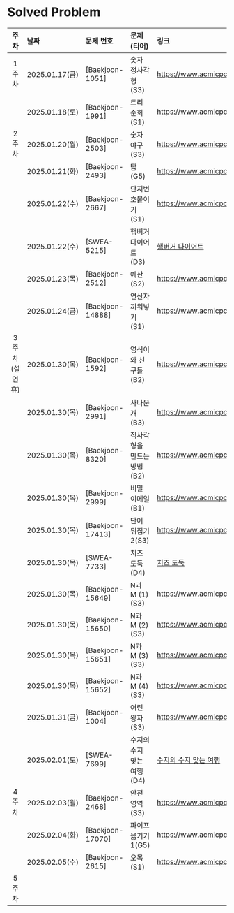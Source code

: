 # Solved Problem

|     주차     | 날짜            | 문제 번호            | 문제(티어)           | 링크                                                                                                            |
|:----------:|:--------------|:-----------------|:-----------------|:--------------------------------------------------------------------------------------------------------------|
|    1주차     | 2025.01.17(금) | [Baekjoon-1051]  | 숫자 정사각형(S3)      | https://www.acmicpc.net/problem/1051                                                                          |
|            | 2025.01.18(토) | [Baekjoon-1991]  | 트리 순회(S1)        | https://www.acmicpc.net/problem/1991                                                                          |
|    2주차     | 2025.01.20(월) | [Baekjoon-2503]  | 숫자 야구(S3)        | https://www.acmicpc.net/problem/2503                                                                          |
|            | 2025.01.21(화) | [Baekjoon-2493]  | 탑(G5)            | https://www.acmicpc.net/problem/2493                                                                          |
|            | 2025.01.22(수) | [Baekjoon-2667]  | 단지번호붙이기(S1)      | https://www.acmicpc.net/problem/2667                                                                          |
|            | 2025.01.22(수) | [SWEA-5215]      | 햄버거 다이어트(D3)     | [햄버거 다이어트](https://swexpertacademy.com/main/code/problem/problemDetail.do?contestProbId=AWT-lPB6dHUDFAVT)     |
|            | 2025.01.23(목) | [Baekjoon-2512]  | 예산(S2)           | https://www.acmicpc.net/problem/2512                                                                          |
|            | 2025.01.24(금) | [Baekjoon-14888] | 연산자 끼워넣기(S1)     | https://www.acmicpc.net/problem/14888                                                                         |
| 3주차 (설 연휴) | 2025.01.30(목) | [Baekjoon-1592]  | 영식이와 친구들(B2)     | https://www.acmicpc.net/problem/1592                                                                          |
|            | 2025.01.30(목) | [Baekjoon-2991]  | 사나운 개(B3)        | https://www.acmicpc.net/problem/2991                                                                          |
|            | 2025.01.30(목) | [Baekjoon-8320]  | 직사각형을 만드는 방법(B2) | https://www.acmicpc.net/problem/8320                                                                          |
|            | 2025.01.30(목) | [Baekjoon-2999]  | 비밀 이메일(B1)       | https://www.acmicpc.net/problem/1592                                                                          |
|            | 2025.01.30(목) | [Baekjoon-17413] | 단어 뒤집기 2(S3)     | https://www.acmicpc.net/problem/1592                                                                          |
|            | 2025.01.30(목) | [SWEA-7733]      | 치즈 도둑(D4)        | [치즈 도둑](https://swexpertacademy.com/main/code/problem/problemDetail.do?contestProbId=AWrDOdQqRCUDFARG)        |
|            | 2025.01.30(목) | [Baekjoon-15649] | N과 M (1)(S3)     | https://www.acmicpc.net/problem/15649                                                                         |
|            | 2025.01.30(목) | [Baekjoon-15650] | N과 M (2)(S3)     | https://www.acmicpc.net/problem/15650                                                                         |
|            | 2025.01.30(목) | [Baekjoon-15651] | N과 M (3)(S3)     | https://www.acmicpc.net/problem/15651                                                                         |
|            | 2025.01.30(목) | [Baekjoon-15652] | N과 M (4)(S3)     | https://www.acmicpc.net/problem/15652                                                                         |
|            | 2025.01.31(금) | [Baekjoon-1004]  | 어린 왕자(S3)        | https://www.acmicpc.net/problem/1004                                                                          |
|            | 2025.02.01(토) | [SWEA-7699]      | 수지의 수지 맞는 여행(D4) | [수지의 수지 맞는 여행](https://swexpertacademy.com/main/code/problem/problemDetail.do?contestProbId=AWqUzj0arpkDFARG) |
|    4주차     | 2025.02.03(월) | [Baekjoon-2468]  | 안전 영역(S3)        | https://www.acmicpc.net/problem/2468                                                                          |
|            | 2025.02.04(화) | [Baekjoon-17070] | 파이프 옮기기 1(G5)    | https://www.acmicpc.net/problem/17070                                                                         |
|            | 2025.02.05(수) | [Baekjoon-2615]  | 오목(S1)           | https://www.acmicpc.net/problem/2615                                                                          |
|    5주차     |               |                  |                  |                                                                                                               |